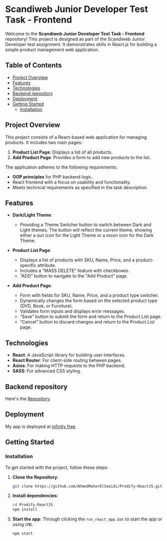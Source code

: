 # Scandiweb Junior Developer Test Task - Frontend

Welcome to the **Scandiweb Junior Developer Test Task - Frontend** repository! This project is designed as part of the Scandiweb Junior Developer test assignment. It demonstrates skills in React.js for building a simple product management web application.

## Table of Contents

- [Project Overview](#project-overview)
- [Features](#features)
- [Technologies](#technologies)
- [Backend repository](#backend-repository)
- [Deployment](#deployment)
- [Getting Started](#getting-started)
  - [Installation](#installation)

## Project Overview

This project consists of a React-based web application for managing products. It includes two main pages:

1. **Product List Page**: Displays a list of all products.
2. **Add Product Page**: Provides a form to add new products to the list.

The application adheres to the following requirements:

- **OOP principles** for PHP backend logic.
- React frontend with a focus on usability and functionality.
- Meets technical requirements as specified in the task description.

## Features

- **Dark/Light Theme**:
  - Providing a Theme Switcher button to switch between Dark and Light themes. The button will reflect the current theme, showing either a sun icon for the Light Theme or a moon icon for the Dark Theme.
  
- **Product List Page**:
  - Displays a list of products with SKU, Name, Price, and a product-specific attribute.
  - Includes a “MASS DELETE” feature with checkboxes.
  - “ADD” button to navigate to the "Add Product" page.

- **Add Product Page**:
  - Form with fields for SKU, Name, Price, and a product type switcher.
  - Dynamically changes the form based on the selected product type (DVD, Book, or Furniture).
  - Validates form inputs and displays error messages.
  - “Save” button to submit the form and return to the Product List page.
  - “Cancel” button to discard changes and return to the Product List page.

## Technologies

- **React**: A JavaScript library for building user interfaces.
- **React Router**: For client-side routing between pages.
- **Axios**: For making HTTP requests to the PHP backend.
- **SASS**: For advanced CSS styling.

## Backend repository 
Here's the [Repository](https://github.com/AhmedMaherElSaeidi/Prodify-PHP).

## Deployment
My app is deployed at [infinity free](https://prodify.lovestoblog.com).

## Getting Started

### Installation

To get started with the project, follow these steps:

1. **Clone the Repository**:

   ```bash
   git clone https://github.com/AhmedMaherElSaeidi/Prodify-ReactJS.git

2. **Install dependencies**:

   ```bash
   cd Prodify-ReactJS
   npm install

3. **Start the app**: Through clicking the `run_react_app.bat` to start the app or using `CMD`.

   ```bash
   npm start
